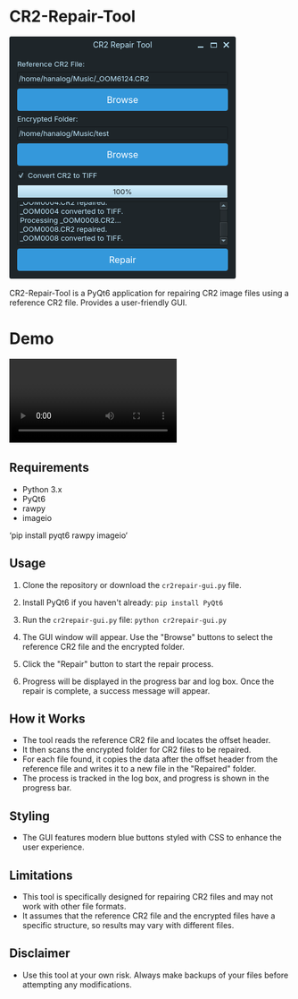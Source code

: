 # CR2-Repair-Tool

![image](https://github.com/DRCRecoveryData/CR2-Repair-Tool/blob/main/Images/Screenshot%20from%202024-04-29%2016-33-33.png)

CR2-Repair-Tool is a PyQt6 application for repairing CR2 image files using a reference CR2 file. Provides a user-friendly GUI.

# Demo

![Watch the video](https://github.com/DRCRecoveryData/CR2-Repair-Tool/blob/main/Images/Screencast%20from%202024-04-29%2016-27-41.webm)

## Requirements

- Python 3.x
- PyQt6
- rawpy
- imageio

‘pip install pyqt6 rawpy imageio‘

## Usage

1. Clone the repository or download the `cr2repair-gui.py` file.
2. Install PyQt6 if you haven't already:
```pip install PyQt6```

4. Run the `cr2repair-gui.py` file:
```python cr2repair-gui.py```
5. The GUI window will appear. Use the "Browse" buttons to select the reference CR2 file and the encrypted folder.
6. Click the "Repair" button to start the repair process.
7. Progress will be displayed in the progress bar and log box. Once the repair is complete, a success message will appear.

## How it Works

- The tool reads the reference CR2 file and locates the offset header.
- It then scans the encrypted folder for CR2 files to be repaired.
- For each file found, it copies the data after the offset header from the reference file and writes it to a new file in the "Repaired" folder.
- The process is tracked in the log box, and progress is shown in the progress bar.

## Styling

- The GUI features modern blue buttons styled with CSS to enhance the user experience.

## Limitations

- This tool is specifically designed for repairing CR2 files and may not work with other file formats.
- It assumes that the reference CR2 file and the encrypted files have a specific structure, so results may vary with different files.

## Disclaimer

- Use this tool at your own risk. Always make backups of your files before attempting any modifications.


